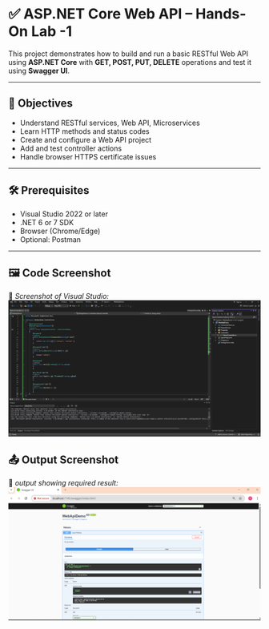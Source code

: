 # ✅ ASP.NET Core Web API – Hands-On Lab -1

This project demonstrates how to build and run a basic RESTful Web API using **ASP.NET Core** with **GET, POST, PUT, DELETE** operations and test it using **Swagger UI**.

---

## 📘 Objectives

- Understand RESTful services, Web API, Microservices
- Learn HTTP methods and status codes
- Create and configure a Web API project
- Add and test controller actions
- Handle browser HTTPS certificate issues

---

## 🛠 Prerequisites

- Visual Studio 2022 or later
- .NET 6 or 7 SDK
- Browser (Chrome/Edge)
- Optional: Postman

---


## 🖼️ Code Screenshot  
📌 *Screenshot of  Visual Studio:* 
![alt text](image.png)

## 📤 Output Screenshot  
📌 *output showing required result:* 
![alt text](image-1.png)